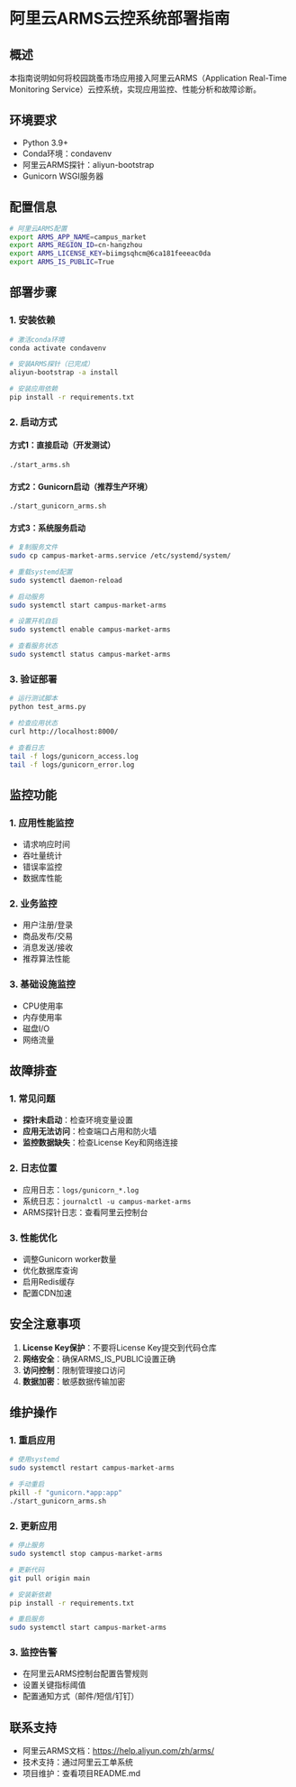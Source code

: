 # 阿里云ARMS云控系统部署指南

## 概述
本指南说明如何将校园跳蚤市场应用接入阿里云ARMS（Application Real-Time Monitoring Service）云控系统，实现应用监控、性能分析和故障诊断。

## 环境要求
- Python 3.9+
- Conda环境：condavenv
- 阿里云ARMS探针：aliyun-bootstrap
- Gunicorn WSGI服务器

## 配置信息
```bash
# 阿里云ARMS配置
export ARMS_APP_NAME=campus_market
export ARMS_REGION_ID=cn-hangzhou
export ARMS_LICENSE_KEY=biimgsqhcm@6ca181feeeac0da
export ARMS_IS_PUBLIC=True
```

## 部署步骤

### 1. 安装依赖
```bash
# 激活conda环境
conda activate condavenv

# 安装ARMS探针（已完成）
aliyun-bootstrap -a install

# 安装应用依赖
pip install -r requirements.txt
```

### 2. 启动方式

#### 方式1：直接启动（开发测试）
```bash
./start_arms.sh
```

#### 方式2：Gunicorn启动（推荐生产环境）
```bash
./start_gunicorn_arms.sh
```

#### 方式3：系统服务启动
```bash
# 复制服务文件
sudo cp campus-market-arms.service /etc/systemd/system/

# 重载systemd配置
sudo systemctl daemon-reload

# 启动服务
sudo systemctl start campus-market-arms

# 设置开机自启
sudo systemctl enable campus-market-arms

# 查看服务状态
sudo systemctl status campus-market-arms
```

### 3. 验证部署
```bash
# 运行测试脚本
python test_arms.py

# 检查应用状态
curl http://localhost:8000/

# 查看日志
tail -f logs/gunicorn_access.log
tail -f logs/gunicorn_error.log
```

## 监控功能

### 1. 应用性能监控
- 请求响应时间
- 吞吐量统计
- 错误率监控
- 数据库性能

### 2. 业务监控
- 用户注册/登录
- 商品发布/交易
- 消息发送/接收
- 推荐算法性能

### 3. 基础设施监控
- CPU使用率
- 内存使用率
- 磁盘I/O
- 网络流量

## 故障排查

### 1. 常见问题
- **探针未启动**：检查环境变量设置
- **应用无法访问**：检查端口占用和防火墙
- **监控数据缺失**：检查License Key和网络连接

### 2. 日志位置
- 应用日志：`logs/gunicorn_*.log`
- 系统日志：`journalctl -u campus-market-arms`
- ARMS探针日志：查看阿里云控制台

### 3. 性能优化
- 调整Gunicorn worker数量
- 优化数据库查询
- 启用Redis缓存
- 配置CDN加速

## 安全注意事项

1. **License Key保护**：不要将License Key提交到代码仓库
2. **网络安全**：确保ARMS_IS_PUBLIC设置正确
3. **访问控制**：限制管理接口访问
4. **数据加密**：敏感数据传输加密

## 维护操作

### 1. 重启应用
```bash
# 使用systemd
sudo systemctl restart campus-market-arms

# 手动重启
pkill -f "gunicorn.*app:app"
./start_gunicorn_arms.sh
```

### 2. 更新应用
```bash
# 停止服务
sudo systemctl stop campus-market-arms

# 更新代码
git pull origin main

# 安装新依赖
pip install -r requirements.txt

# 重启服务
sudo systemctl start campus-market-arms
```

### 3. 监控告警
- 在阿里云ARMS控制台配置告警规则
- 设置关键指标阈值
- 配置通知方式（邮件/短信/钉钉）

## 联系支持
- 阿里云ARMS文档：https://help.aliyun.com/zh/arms/
- 技术支持：通过阿里云工单系统
- 项目维护：查看项目README.md
